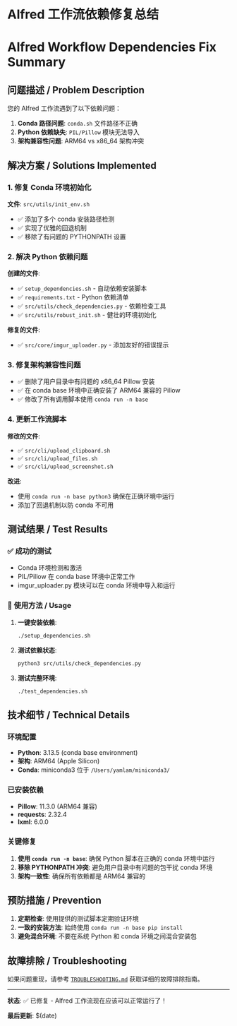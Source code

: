 # Alfred 工作流依赖修复总结
# Alfred Workflow Dependencies Fix Summary

## 问题描述 / Problem Description

您的 Alfred 工作流遇到了以下依赖问题：

1. **Conda 路径问题**: `conda.sh` 文件路径不正确
2. **Python 依赖缺失**: `PIL/Pillow` 模块无法导入
3. **架构兼容性问题**: ARM64 vs x86_64 架构冲突

## 解决方案 / Solutions Implemented

### 1. 修复 Conda 环境初始化

**文件**: `src/utils/init_env.sh`

- ✅ 添加了多个 conda 安装路径检测
- ✅ 实现了优雅的回退机制
- ✅ 移除了有问题的 PYTHONPATH 设置

### 2. 解决 Python 依赖问题

**创建的文件**:
- ✅ `setup_dependencies.sh` - 自动依赖安装脚本
- ✅ `requirements.txt` - Python 依赖清单
- ✅ `src/utils/check_dependencies.py` - 依赖检查工具
- ✅ `src/utils/robust_init.sh` - 健壮的环境初始化

**修复的文件**:
- ✅ `src/core/imgur_uploader.py` - 添加友好的错误提示

### 3. 修复架构兼容性问题

- ✅ 删除了用户目录中有问题的 x86_64 Pillow 安装
- ✅ 在 conda base 环境中正确安装了 ARM64 兼容的 Pillow
- ✅ 修改了所有调用脚本使用 `conda run -n base`

### 4. 更新工作流脚本

**修改的文件**:
- ✅ `src/cli/upload_clipboard.sh`
- ✅ `src/cli/upload_files.sh`
- ✅ `src/cli/upload_screenshot.sh`

**改进**:
- 使用 `conda run -n base python3` 确保在正确环境中运行
- 添加了回退机制以防 conda 不可用

## 测试结果 / Test Results

### ✅ 成功的测试
- Conda 环境检测和激活
- PIL/Pillow 在 conda base 环境中正常工作
- imgur_uploader.py 模块可以在 conda 环境中导入和运行

### 🔧 使用方法 / Usage

1. **一键安装依赖**:
   ```bash
   ./setup_dependencies.sh
   ```

2. **测试依赖状态**:
   ```bash
   python3 src/utils/check_dependencies.py
   ```

3. **测试完整环境**:
   ```bash
   ./test_dependencies.sh
   ```

## 技术细节 / Technical Details

### 环境配置
- **Python**: 3.13.5 (conda base environment)
- **架构**: ARM64 (Apple Silicon)
- **Conda**: miniconda3 位于 `/Users/yamlam/miniconda3/`

### 已安装依赖
- **Pillow**: 11.3.0 (ARM64 兼容)
- **requests**: 2.32.4
- **lxml**: 6.0.0

### 关键修复
1. **使用 `conda run -n base`**: 确保 Python 脚本在正确的 conda 环境中运行
2. **移除 PYTHONPATH 冲突**: 避免用户目录中有问题的包干扰 conda 环境
3. **架构一致性**: 确保所有依赖都是 ARM64 兼容的

## 预防措施 / Prevention

1. **定期检查**: 使用提供的测试脚本定期验证环境
2. **一致的安装方法**: 始终使用 `conda run -n base pip install` 
3. **避免混合环境**: 不要在系统 Python 和 conda 环境之间混合安装包

## 故障排除 / Troubleshooting

如果问题重现，请参考 [`TROUBLESHOOTING.md`](TROUBLESHOOTING.md) 获取详细的故障排除指南。

---

**状态**: ✅ 已修复 - Alfred 工作流现在应该可以正常运行了！

**最后更新**: $(date)
